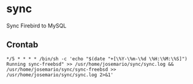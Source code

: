 # sync
Sync Firebird to MySQL


## Crontab

```
*/5 * * * * /bin/sh -c 'echo "$(date "+[\%Y-\%m-\%d \%H:\%M:\%S]") Running sync-freebsd" >> /usr/home/josemario/sync/sync.log && /usr/home/josemario/sync/sync-freebsd >> /usr/home/josemario/sync/sync.log 2>&1'
```